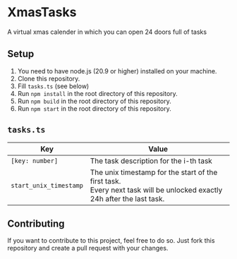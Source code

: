 # XmasTasks
A virtual xmas calender in which you can open 24 doors full of tasks

## Setup
1. You need to have node.js (20.9 or higher) installed on your machine.
2. Clone this repository.
3. Fill `tasks.ts` (see below)
4. Run `npm install` in the root directory of this repository.
5. Run `npm build` in the root directory of this repository.
6. Run `npm start` in the root directory of this repository.

## `tasks.ts`
| Key | Value                                                                                                                      |
| --- |----------------------------------------------------------------------------------------------------------------------------|
| `[key: number]` | The task description for the i-th task                                                                                     |
| `start_unix_timestamp` | The unix timestamp for the start of the first task. <br/>Every next task will be unlocked exactly 24h after the last task. |

## Contributing
If you want to contribute to this project, feel free to do so. Just fork this repository and create a pull request with your changes.
